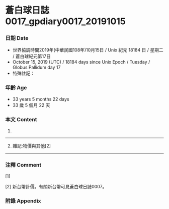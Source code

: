 蒼白球日誌0017_gpdiary0017_20191015
===
### 日期 Date
* 世界協調時間2019年(中華民國108年)10月15日 / Unix 紀元 18184 日 / 星期二 / 蒼白球紀元第17日
* October 15, 2019 (UTC) / 18184 days since Unix Epoch / Tuesday / Globus Pallidum day 17
* 特殊註記：

### 年齡 Age
* 33 years 5 months 22 days
* 33 歲 5 個月 22 天

### 本文 Content
1. 

---

2. 雜記:物價與其他[2]

---

### 注釋 Comment

[1] 

[2] 新台幣計價。有關新台幣可見蒼白球日誌0007。

### 附錄 Appendix
